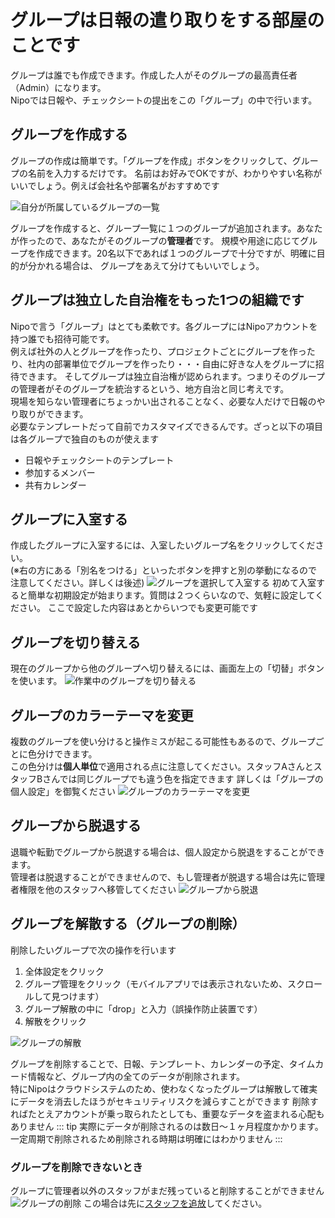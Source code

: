 
# グループは日報の遣り取りをする部屋のことです

グループは誰でも作成できます。作成した人がそのグループの最高責任者（Admin）になります。  
Nipoでは日報や、チェックシートの提出をこの「グループ」の中で行います。

## グループを作成する

グループの作成は簡単です。「グループを作成」ボタンをクリックして、グループの名前を入力するだけです。
名前はお好みでOKですが、わかりやすい名称がいいでしょう。例えば会社名や部署名がおすすめです

![自分が所属しているグループの一覧](/group/g1.png)

グループを作成すると、グループ一覧に１つのグループが追加されます。あなたが作ったので、あなたがそのグループの**管理者**です。
規模や用途に応じてグループを作成できます。20名以下であれば１つのグループで十分ですが、明確に目的が分かれる場合は、
グループをあえて分けてもいいでしょう。

## グループは独立した自治権をもった1つの組織です
Nipoで言う「グループ」はとても柔軟です。各グループにはNipoアカウントを持つ誰でも招待可能です。  
例えば社外の人とグループを作ったり、プロジェクトごとにグループを作ったり、社内の部署単位でグループを作ったり・・・自由に好きな人をグループに招待できます。
そしてグループは独立自治権が認められます。つまりそのグループの管理者がそのグループを統治するという、地方自治と同じ考えです。  
現場を知らない管理者にちょっかい出されることなく、必要な人だけで日報のやり取りができます。  
必要なテンプレートだって自前でカスタマイズできるんです。ざっと以下の項目は各グループで独自のものが使えます

- 日報やチェックシートのテンプレート
- 参加するメンバー
- 共有カレンダー

## グループに入室する
作成したグループに入室するには、入室したいグループ名をクリックしてください。  
(※右の方にある「別名をつける」といったボタンを押すと別の挙動になるので注意してください。詳しくは後述)
![グループを選択して入室する](/group/g2.png)
初めて入室すると簡単な初期設定が始まります。質問は２つくらいなので、気軽に設定してください。
ここで設定した内容はあとからいつでも変更可能です

## グループを切り替える
現在のグループから他のグループへ切り替えるには、画面左上の「切替」ボタンを使います。
![作業中のグループを切り替える](/group/g3.png)

## グループのカラーテーマを変更
複数のグループを使い分けると操作ミスが起こる可能性もあるので、グループごとに色分けできます。  
この色分けは**個人単位**で適用される点に注意してください。スタッフAさんとスタッフBさんでは同じグループでも違う色を指定できます
詳しくは「グループの個人設定」を御覧ください
![グループのカラーテーマを変更](/group/g7.gif)


## グループから脱退する
退職や転勤でグループから脱退する場合は、個人設定から脱退をすることができます。  
管理者は脱退することができませんので、もし管理者が脱退する場合は先に管理者権限を他のスタッフへ移管してください
![グループから脱退](/group/g6.png)

## グループを解散する（グループの削除）
削除したいグループで次の操作を行います
1. 全体設定をクリック
2. グループ管理をクリック（モバイルアプリでは表示されないため、スクロールして見つけます）
3. グループ解散の中に「drop」と入力（誤操作防止装置です）
4. 解散をクリック


![グループの解散](/group/g4.png)

グループを削除することで、日報、テンプレート、カレンダーの予定、タイムカード情報など、グループ内の全てのデータが削除されます。  
特にNipoはクラウドシステムのため、使わなくなったグループは解散して確実にデータを消去したほうがセキュリティリスクを減らすことができます
削除すればたとえアカウントが乗っ取られたとしても、重要なデータを盗まれる心配もありません
::: tip
実際にデータが削除されるのは数日〜１ヶ月程度かかります。一定周期で削除されるため削除される時期は明確にはわかりません
:::

### グループを削除できないとき
グループに管理者以外のスタッフがまだ残っていると削除することができません
![グループの削除](/group/g5.png)
この場合は先に[スタッフを追放](/manual/group/rmstaff)してください。

